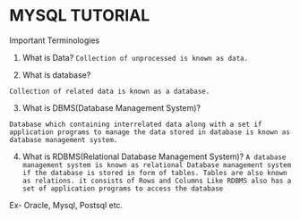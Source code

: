 # MYSQL TUTORIAL

Important Terminologies

1. What is Data?
`Collection of unprocessed is known as data.`

2. What is database?

`Collection of related data is known as a database.`

3. What is DBMS(Database Management System)?

`Database which containing interrelated data along with a set if application programs to manage the data stored in database is known as database management system. `

4. What is RDBMS(Relational Database Management System)?
`A database management system is known as relational Database management system if the database is stored in form of tables. Tables are also known as relations. it consists of Rows and Columns Like RDBMS also has a set of application programs to access the database`

Ex- Oracle, Mysql, Postsql etc.

